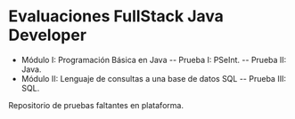 # Evaluaciones FullStack Java Developer

- Módulo I: Programación Básica en Java
-- Prueba I: PSeInt.
-- Prueba II: Java.
- Módulo II: Lenguaje de consultas a una base de datos SQL
-- Prueba III: SQL.

Repositorio de pruebas faltantes en plataforma.